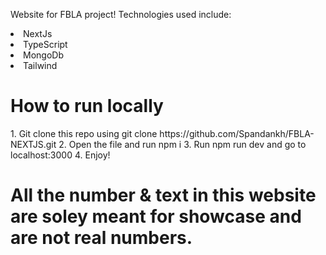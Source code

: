 Website for FBLA project! 
Technologies used include:
  <li>NextJs</li>
    <li>TypeScript</li>
      <li>MongoDb</li>
        <li>Tailwind</li>


<h1>How to run locally</h1>
1. Git clone this repo using git clone https://github.com/Spandankh/FBLA-NEXTJS.git
2. Open the file and run npm i
3. Run npm run dev and go to localhost:3000
4. Enjoy! 

<h1>
  All the number & text in this website are soley meant for showcase and are not real numbers.
</h1>
